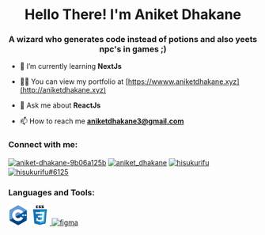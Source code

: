 <h1 align="center">Hello There! I'm Aniket Dhakane</h1>
<h3 align="center">A wizard who generates code instead of potions and also yeets npc's in games ;)</h3>

- 🌱 I’m currently learning **NextJs**

- 👨‍💻 You can view my portfolio at [https://wwww.aniketdhakane.xyz](http://aniketdhakane.xyz)

- 💬 Ask me about **ReactJs**

- 📫 How to reach me **aniketdhakane3@gmail.com**

<h3 align="left">Connect with me:</h3>
<p align="left">
<a href="https://linkedin.com/in/aniket-dhakane-9b06a125b" target="blank"><img align="center" src="https://raw.githubusercontent.com/rahuldkjain/github-profile-readme-generator/master/src/images/icons/Social/linked-in-alt.svg" alt="aniket-dhakane-9b06a125b" height="30" width="40" /></a>
<a href="https://instagram.com/aniket_dhakane" target="blank"><img align="center" src="https://raw.githubusercontent.com/rahuldkjain/github-profile-readme-generator/master/src/images/icons/Social/instagram.svg" alt="aniket_dhakane" height="30" width="40" /></a>
<a href="https://dribbble.com/hisukurifu" target="blank"><img align="center" src="https://raw.githubusercontent.com/rahuldkjain/github-profile-readme-generator/master/src/images/icons/Social/dribbble.svg" alt="hisukurifu" height="30" width="40" /></a>
<a href="https://discord.gg/hisukurifu#6125" target="blank"><img align="center" src="https://raw.githubusercontent.com/rahuldkjain/github-profile-readme-generator/master/src/images/icons/Social/discord.svg" alt="hisukurifu#6125" height="30" width="40" /></a>
</p>

<h3 align="left">Languages and Tools:</h3>
<p align="left"><img src="https://raw.githubusercontent.com/devicons/devicon/master/icons/cplusplus/cplusplus-original.svg" alt="cplusplus" width="40" height="40"/> </a> <a href="https://www.w3schools.com/css/" target="_blank" rel="noreferrer"> <img src="https://raw.githubusercontent.com/devicons/devicon/master/icons/css3/css3-original-wordmark.svg" alt="css3" width="40" height="40"/> </a>  <a href="https://www.figma.com/" target="_blank" rel="noreferrer"> <img src="https://www.vectorlogo.zone/logos/figma/figma-icon.svg" alt="figma" width="40" height="40"/> </a> </p>

